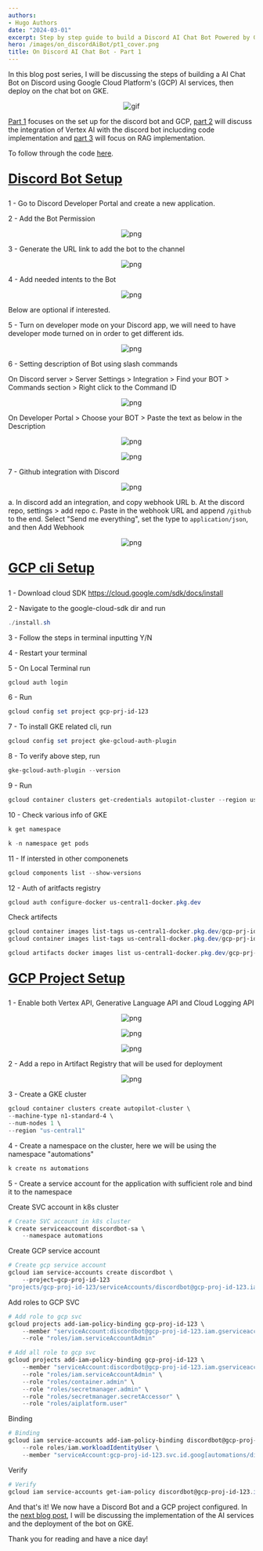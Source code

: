 ```yaml
---
authors:
- Hugo Authors
date: "2024-03-01"
excerpt: Step by step guide to build a Discord AI Chat Bot Powered by GCP
hero: /images/on_discordAiBot/pt1_cover.png
title: On Discord AI Chat Bot - Part 1
---
```


In this blog post series, I will be discussing the steps of building a AI Chat Bot on Discord using Google Cloud Platform's (GCP) AI services, then deploy on the chat bot on GKE.

<p align="center">
<img alt = 'gif' src='/images/on_discordAiBot/discord-ai-bot-demo.gif'/>
</p>

[Part 1](https://fishwongy.github.io/post/20240301_discordaibot_pt1) focuses on the set up for the discord bot and GCP, [part 2](https://fishwongy.github.io/post/20240302_discordaibot_pt2) will discuss the integration of Vertex AI with the discord bot inclucding code implementation and [part 3](https://fishwongy.github.io/post/20240303_discordaibot_pt3) will focus on RAG implementation.

To follow through the code [here](https://github.com/FISHWONGY/discord-gcpai-bot).

<u><b>
    <p style="font-size:20pt ">
      Discord Bot Setup
</b></u>

1 - Go to Discord Developer Portal and create a new application.

2 - Add the Bot Permission

<p align="center">
<img alt = 'png' src='/images/on_discordAiBot/bot_permission.png'/>
</p>

3 - Generate the URL link to add the bot to the channel

<p align="center">
<img alt = 'png' src='/images/on_discordAiBot/bot_auth.png'/>
</p>

4 - Add needed intents to the Bot

<p align="center">
<img alt = 'png' src='/images/on_discordAiBot/bot_intents.png'/>
</p>

Below are optional if interested.

5 - Turn on developer mode on your Discord app, we will need to have developer mode turned on in order to get different ids.

<p align="center">
<img alt = 'png' src='/images/on_discordAiBot/bot_devmode.png'/>
</p>

6 - Setting description of Bot using slash commands

On Discord server > Server Settings > Integration > Find your BOT > Commands section > Right click to the Command ID

<p align="center">
<img alt = 'png' src='/images/on_discordAiBot/bot_command_id.png'/>
</p>


On Developer Portal > Choose your BOT > Paste the text as below in the Description

<p align="center">
<img alt = 'png' src='/images/on_discordAiBot/bot_description.png'/>
</p>

<p align="center">
<img alt = 'png' src='/images/on_discordAiBot/bot_description2.png'/>
</p>

7 - Github integration with Discord

<p align="center">
<img alt = 'png' src='/images/on_discordAiBot/gh_webhook.png'/>
</p>

a. In discord add an integration, and copy webhook URL
b. At the discord repo, settings > add repo
c. Paste in the webhook URL and append `/github` to the end. Select "Send me everything", set the type to `application/json`, and then Add Webhook

<p align="center">
<img alt = 'png' src='/images/on_discordAiBot/gh_webhook2.png'/>
</p>

<u><b>
    <p style="font-size:20pt ">
      GCP cli Setup
</b></u>

1	- Download cloud SDK
		https://cloud.google.com/sdk/docs/install

2	- Navigate to the google-cloud-sdk dir and run
```powershell
./install.sh
```

3	- Follow the steps in terminal inputting Y/N

4	- Restart your terminal

5	- On Local Terminal run
```powershell
gcloud auth login
```

6	- Run 
```powershell
gcloud config set project gcp-prj-id-123
```


7	- To install GKE related cli, run 
```powershell
gcloud config set project gke-gcloud-auth-plugin
```

8	- To verify above step, run 
```powershell
gke-gcloud-auth-plugin --version
```

9	- Run 
```powershell
gcloud container clusters get-credentials autopilot-cluster --region us-central1 --project gcp-prj-id-123
```

10 - Check various info of GKE
```powershell
k get namespace
```
```powershell
k -n namespace get pods
```


11	- If intersted in other componenets
```powershell
gcloud components list --show-versions
```

12	- Auth of aritfacts registry
```powershell
gcloud auth configure-docker us-central1-docker.pkg.dev
```

Check artifects
```powershell
gcloud container images list-tags us-central1-docker.pkg.dev/gcp-prj-id-123/repo/deployed-app
gcloud container images list-tags us-central1-docker.pkg.dev/gcp-prj-id-123/repo/deployed-app --sort-by=TIMESTAMP
```

```powershell
gcloud artifacts docker images list us-central1-docker.pkg.dev/gcp-prj-id-123/repo
```

<u><b>
    <p style="font-size:20pt ">
      GCP Project Setup
</b></u>

1 - Enable both Vertex API, Generative Language API and Cloud Logging API

<p align="center">
<img alt = 'png' src='/images/on_discordAiBot/enable_vertexai.png'/>
</p>

<p align="center">
<img alt = 'png' src='/images/on_discordAiBot/enable_gen.png'/>
</p>

<p align="center">
<img alt = 'png' src='/images/on_discordAiBot/enable_cloud.png'/>
</p>

2 - Add a repo in Artifact Registry that will be used for deployment

<p align="center">
<img alt = 'png' src='/images/on_discordAiBot/artifects_reg.png'/>
</p>

3 - Create a GKE cluster

```powershell
gcloud container clusters create autopilot-cluster \
--machine-type n1-standard-4 \
--num-nodes 1 \
--region "us-central1"
```


4 - Create a namespace on the cluster, here we will be using the namespace "automations"

```powershell
k create ns automations
```


5 - Create a service account for the application with sufficient role and bind it to the namespace


Create SVC account in k8s cluster
```powershell
# Create SVC account in k8s cluster
k create serviceaccount discordbot-sa \
    --namespace automations
```

Create GCP service account
```powershell
# Create gcp service account
gcloud iam service-accounts create discordbot \
    --project=gcp-proj-id-123
"projects/gcp-proj-id-123/serviceAccounts/discordbot@gcp-proj-id-123.iam.gserviceaccount.com"
```

Add roles to GCP SVC
```powershell
# Add role to gcp svc
gcloud projects add-iam-policy-binding gcp-proj-id-123 \
    --member "serviceAccount:discordbot@gcp-proj-id-123.iam.gserviceaccount.com" \
    --role "roles/iam.serviceAccountAdmin"

# Add all role to gcp svc
gcloud projects add-iam-policy-binding gcp-proj-id-123 \
    --member "serviceAccount:discordbot@gcp-proj-id-123.iam.gserviceaccount.com" \
    --role "roles/iam.serviceAccountAdmin" \
    --role "roles/container.admin" \
    --role "roles/secretmanager.admin" \
    --role "roles/secretmanager.secretAccessor" \
	--role "roles/aiplatform.user"
```

Binding
```powershell
# Binding
gcloud iam service-accounts add-iam-policy-binding discordbot@gcp-proj-id-123.iam.gserviceaccount.com \
    --role roles/iam.workloadIdentityUser \
    --member "serviceAccount:gcp-proj-id-123.svc.id.goog[automations/discordbot-sa]"
```

Verify
```powershell
# Verify
gcloud iam service-accounts get-iam-policy discordbot@gcp-proj-id-123.iam.gserviceaccount.com
```


And that's it! We now have a Discord Bot and a GCP project configured. In the [next blog post](https://fishwongy.github.io/post/20240302_discordaibot_pt2), I will be discussing the implementation of the AI services and the deployment of the bot on GKE.

Thank you for reading and have a nice day!
